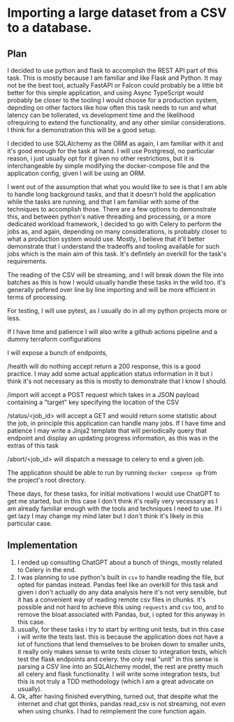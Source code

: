 # Importing a large dataset from a CSV to a database.

## Plan

I decided to use python and flask to accomplish the REST API part of this task.
This is mostly because I am familiar and like Flask and Python. It may not be the best tool, actually FastAPI or Falcon could probably be a little bit better for this simple application, and using Async TypeScript would probably be closer to the tooling I would choose for a production system, depnding on other factors like how often this task needs to run and what latency can be tollerated, vs development time and the likelihood ofrequiring to extend the functionality, and any other similar considerations. I think for a demonstration this will be a good setup.

I decided to use SQLAlchemy as the ORM as again, I am familiar with it and it's good enough for the task at hand. I will use Postgresql, no particular reason, i just usually opt for it given no other restrictions, but it is interchangeable by simple modifying the docker-compose file and the application config, given I will be using an ORM.

I went out of the assumption that what you would like to see is that I am able to handle long background tasks, and that it doesn't hold the application while the tasks are running, and that I am familiar with some of the techniques to accomplish those. 
There are a few options to demonstrate this, and between python's native threading and processing, or a more dedicated workload framework, I decided to go with Celery to perform the jobs as, and again, depending on many considerations, is probably closer to what a production system would use. Mostly, I believe that it'll better demonstrate that I understand the tradeoffs and tooling available for such jobs which is the main aim of this task. It's defintely an overkill for the task's requirements.

The reading of the CSV will be streaming, and I will break down the file into batches as this is how I would usually handle these tasks in the wild too. it's generally pefered over line by line importing and will be more efficient in terms of processing.

For testing, I will use pytest, as I usually do in all my python projects more or less.

If I have time and patience I will also write a github actions pipeline and a dummy terraform configurations

I will expose a bunch of endpoints, 

/health will do nothing accept return a 200 response, this is a good practice. I may add some actual application status information in it but i think it's not necessary as this is mostly to demonstrate that I know I should.

/import will accept a POST request which takes in a JSON payload containing a "target" key specifying the location of the CSV

/status/<job_id> will accept a GET and would return some statistic about the job, in principle this application can handle many jobs. If I have time and patience I may write a Jinja2 template that will periodically query that endpoint and display an updating progress information, as this was in the extras of this task

/abort/<job_id> will dispatch a message to celery to end a given job.

The application should be able to run by running `docker compose up` from the project's root directory.

These days, for these tasks, for initial motivations I would use ChatGPT to get me started, but in this case I don't think it's really very vecessary as I am already familiar enough with the tools and techniques I need to use. If i get lazy I may change my mind later but I don't think it's likely in this particular case.

## Implementation

1. I ended up consulting ChatGPT about a bunch of things, mostly related to Celery in the end.
2. I was planning to use python's built in `csv` to handle reading the file, but opted for pandas instead. Pandas feel like an overkill for this task and given i don't actually do any data analysis here it's not very sensible, but it has a convenient way of reading remote csv files in chunks. it's possible and not hard to achieve this using `requests` and `csv` too, and to remove the bloat associated with Pandas, but, i opted for this anyway in this case.
3. usually, for these tasks i try to start by writing unit tests, but in this case i will write the tests last. this is because the application does not have a lot of functions that lend themselves to be broken down to smaller units, it really only makes sense to write tests closer to integration tests, which test the flask endpoints and celery. the only real "unit" in this sense is parsing a CSV line into an SQLAlchemy model, the rest are pretty much all celery and flask functionality. I will write some integration tests, but this is not truly a TDD methodology (which I am a great advocate on usually).
4. Ok, after having finished everything, turned out, that despite what the internet and chat gpt thinks, pandas read_csv is not streaming, not even when using chunks. I had to reimplement the core function again. 
